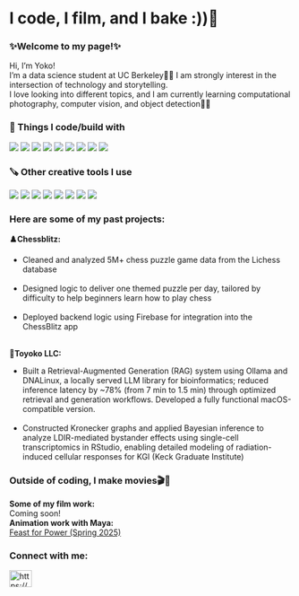 <h1 align="left">I code, I film, and I bake :))🍰</h1>

<h3 align="left">✨Welcome to my page!✨</h3>

<p align="left">
  Hi, I’m Yoko!<br>
  I’m a data science student at UC Berkeley🧸💛 I am strongly interest in the intersection of technology and storytelling.<br>
  I love looking into different topics, and I am currently learning computational photography, computer vision, and object detection👀🎥
</p>

<h3>🚀 Things I code/build with</h3>
<p>
  <img src="https://img.shields.io/badge/-Python-FFB6C1?logo=python&logoColor=white&style=for-the-badge" />
  <img src="https://img.shields.io/badge/-R-CBAACB?logo=r&logoColor=white&style=for-the-badge" />
  <img src="https://img.shields.io/badge/-SQL-B5EAD7?logo=postgresql&logoColor=white&style=for-the-badge" />
  <img src="https://img.shields.io/badge/-HTML5-FFDAB9?logo=html5&logoColor=white&style=for-the-badge" />
  <img src="https://img.shields.io/badge/-CSS3-AEC6CF?logo=css3&logoColor=white&style=for-the-badge" />
  <img src="https://img.shields.io/badge/AWS-F7CAC9?logo=amazonaws&logoColor=white&style=for-the-badge" />
  <img src="https://img.shields.io/badge/Docker-B5EAD7?logo=docker&logoColor=white&style=for-the-badge" />
  <img src="https://img.shields.io/badge/Google%20Cloud-C7CEEA?logo=googlecloud&logoColor=white&style=for-the-badge" />
  <img src="https://img.shields.io/badge/Hugging%20Face-FFFACD?logo=huggingface&logoColor=black&style=for-the-badge" />
</p>

<h3>🪚 Other creative tools I use</h3>
<p>
  <img src="https://img.shields.io/badge/Blender-FFB347?logo=blender&logoColor=white&style=for-the-badge" />
  <img src="https://img.shields.io/badge/Figma-FFB6C1?logo=figma&logoColor=white&style=for-the-badge" />
  <img src="https://img.shields.io/badge/Adobe%20Illustrator-FFDAB9?logo=adobeillustrator&logoColor=white&style=for-the-badge" />
  <img src="https://img.shields.io/badge/Adobe%20Photoshop-AEC6CF?logo=adobephotoshop&logoColor=white&style=for-the-badge" />
  <img src="https://img.shields.io/badge/Adobe%20Premiere%20Pro-CBAACB?logo=adobepremierepro&logoColor=white&style=for-the-badge" />
  <img src="https://img.shields.io/badge/DaVinci%20Resolve-B5EAD7?logo=davinciresolve&logoColor=white&style=for-the-badge" />
  <img src="https://img.shields.io/badge/Adobe%20Lightroom-C7CEEA?logo=adobelightroom&logoColor=white&style=for-the-badge" />
  <img src="https://img.shields.io/badge/Autodesk%20Maya-F7CAC9?logo=autodeskmaya&logoColor=white&style=for-the-badge" />
</p>

<h3>Here are some of my past projects:</h3>

<p>
  <b>♟️Chessblitz:</b><br>
  <ul>
    <li>Cleaned and analyzed 5M+ chess puzzle game data from the Lichess database</li><br>
    <li>Designed logic to deliver one themed puzzle per day, tailored by difficulty to help beginners learn how to play chess</li><br>
    <li>Deployed backend logic using Firebase for integration into the ChessBlitz app</li><br>
  </ul>
  <b>🧬Toyoko LLC:</b><br>
  <ul>
    <li>Built a Retrieval-Augmented Generation (RAG) system using Ollama and DNALinux, a locally served LLM library for bioinformatics; reduced inference latency by ~78% (from 7 min to 1.5 min) through optimized retrieval and generation workflows. Developed a fully functional macOS-compatible version.</li><br>
    <li>Constructed Kronecker graphs and applied Bayesian inference to analyze LDIR-mediated bystander effects using single-cell transcriptomics in RStudio, enabling detailed modeling of radiation-induced cellular responses for KGI (Keck Graduate Institute)</li>
  </ul>
</p>

<h3>Outside of coding, I make movies🎬💖</h3>
<p>
  <b>Some of my film work:</b><br>
  Coming soon!<br>
  <b>Animation work with Maya:</b><br>
  <a href="https://drive.google.com/file/d/1bFu5mcAPRkdiqeK6JXphBI9niy7jDtQg/view?usp=sharing">Feast for Power (Spring 2025)</a>
</p>
  
<h3 align="left">Connect with me:</h3>
<p align="left">
<a href="www.linkedin.com/in/yoko-furukawa-014993276" target="blank"><img align="center" src="https://raw.githubusercontent.com/rahuldkjain/github-profile-readme-generator/master/src/images/icons/Social/linked-in-alt.svg" alt="https://www.linkedin.com/in/yoko-furukawa-014993276/" height="30" width="40" /></a>
</p>
